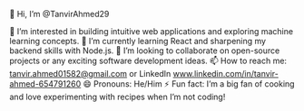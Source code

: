 
👋 Hi, I’m @TanvirAhmed29

👀 I’m interested in building intuitive web applications and exploring machine learning concepts.
🌱 I’m currently learning React and sharpening my backend skills with Node.js.
💞️ I’m looking to collaborate on open-source projects or any exciting software development ideas.
📫 How to reach me: tanvir.ahmed01582@gmail.com or LinkedIn www.linkedin.com/in/tanvir-ahmed-654791260
😄 Pronouns: He/Him
⚡ Fun fact: I’m a big fan of cooking and love experimenting with recipes when I’m not coding!

<!---
TanvirAhmed29/TanvirAhmed29 is a ✨ special ✨ repository because its `README.md` (this file) appears on your GitHub profile.
You can click the Preview link to take a look at your changes.
--->
